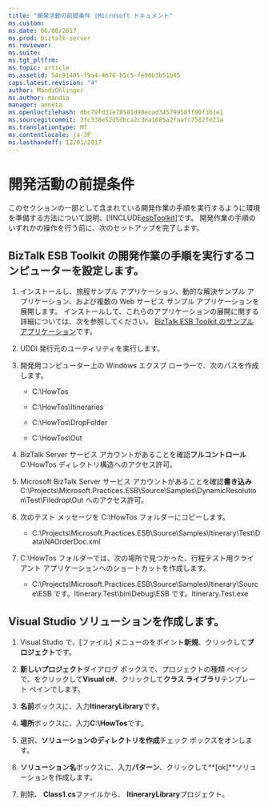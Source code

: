 ```yaml
---
title: "開発活動の前提条件 |Microsoft ドキュメント"
ms.custom: 
ms.date: 06/08/2017
ms.prod: biztalk-server
ms.reviewer: 
ms.suite: 
ms.tgt_pltfrm: 
ms.topic: article
ms.assetid: 54c91405-f9a4-4676-b5c5-fe90b3b51b45
caps.latest.revision: "4"
author: MandiOhlinger
ms.author: mandia
manager: anneta
ms.openlocfilehash: dbc79fd31e78581d98ecad34579958ff90f3b1e1
ms.sourcegitcommit: 3fc338e52d5dbca2c3ea1685a2faafc7582fe23a
ms.translationtype: MT
ms.contentlocale: ja-JP
ms.lasthandoff: 12/01/2017
---
```

# <a name="prerequisites-for-the-development-activities"></a>開発活動の前提条件
このセクションの一部として含まれている開発作業の手順を実行するように環境を準備する方法について説明、[!INCLUDE[esbToolkit](../includes/esbtoolkit-md.md)]です。 開発作業の手順のいずれかの操作を行う前に、次のセットアップを完了します。  
  
## <a name="set-up-your-computer-to-perform-the-procedures-in-the-biztalk-esb-toolkit-development-activities"></a>BizTalk ESB Toolkit の開発作業の手順を実行するコンピューターを設定します。  
  
1.  インストールし、旅程サンプル アプリケーション、動的な解決サンプル アプリケーション、および複数の Web サービス サンプル アプリケーションを展開します。 インストールして、これらのアプリケーションの展開に関する詳細については、次を参照してください。 [BizTalk ESB Toolkit のサンプル アプリケーション](../esb-toolkit/biztalk-esb-toolkit-sample-applications.md)です。  
  
2.  UDDI 発行元のユーティリティを実行します。  
  
3.  開発用コンピューター上の Windows エクスプ ローラーで、次のパスを作成します。  
  
    -   C:\HowTos  
  
    -   C:\HowTos\Itineraries  
  
    -   C:\HowTos\DropFolder  
  
    -   C:\HowTos\Out  
  
4.  BizTalk Server サービス アカウントがあることを確認**フルコントロール**C:\HowTos ディレクトリ構造へのアクセス許可。  
  
5.  Microsoft BizTalk Server サービス アカウントがあることを確認**書き込み**C:\Projects\Microsoft.Practices.ESB\Source\Samples\DynamicResolution\Test\Filedrop\Out へのアクセス許可。  
  
6.  次のテスト メッセージを C:\HowTos フォルダーにコピーします。  
  
    -   C:\Projects\Microsoft.Practices.ESB\Source\Samples\Itinerary\Test\Data\NAOrderDoc.xml  
  
7.  C:\HowTos フォルダーでは、次の場所で見つかった、行程テスト用クライアント アプリケーションへのショートカットを作成します。  
  
    -   C:\Projects\Microsoft.Practices.ESB\Source\Samples\Itinerary\Source\ESB です。Itinerary.Test\bin\Debug\ESB です。Itinerary.Test.exe  
  
## <a name="create-the-visual-studio-solution"></a>Visual Studio ソリューションを作成します。  
  
1.  Visual Studio で、[ファイル] メニューのをポイント**新規**、クリックして**プロジェクト**です。  
  
2.  **新しいプロジェクト**ダイアログ ボックスで、プロジェクトの種類 ペインで、をクリックして**Visual c#**、クリックして**クラス ライブラリ**テンプレート ペインでします。  
  
3.  **名前**ボックスに、入力**ItineraryLibrary**です。  
  
4.  **場所**ボックスに、入力**C:\HowTos**です。  
  
5.  選択、**ソリューションのディレクトリを作成**チェック ボックスをオンします。  
  
6.  **ソリューション名**ボックスに、入力**パターン**、クリックして**[ok]**ソリューションを作成します。  
  
7.  削除、 **Class1.cs**ファイルから、 **ItineraryLibrary**プロジェクト。